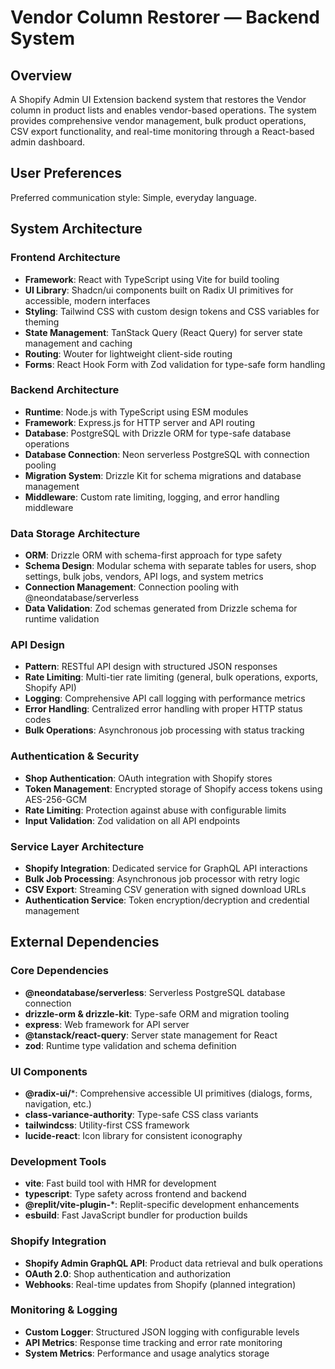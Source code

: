 # Vendor Column Restorer — Backend System

## Overview

A Shopify Admin UI Extension backend system that restores the Vendor column in product lists and enables vendor-based operations. The system provides comprehensive vendor management, bulk product operations, CSV export functionality, and real-time monitoring through a React-based admin dashboard.

## User Preferences

Preferred communication style: Simple, everyday language.

## System Architecture

### Frontend Architecture
- **Framework**: React with TypeScript using Vite for build tooling
- **UI Library**: Shadcn/ui components built on Radix UI primitives for accessible, modern interfaces
- **Styling**: Tailwind CSS with custom design tokens and CSS variables for theming
- **State Management**: TanStack Query (React Query) for server state management and caching
- **Routing**: Wouter for lightweight client-side routing
- **Forms**: React Hook Form with Zod validation for type-safe form handling

### Backend Architecture
- **Runtime**: Node.js with TypeScript using ESM modules
- **Framework**: Express.js for HTTP server and API routing
- **Database**: PostgreSQL with Drizzle ORM for type-safe database operations
- **Database Connection**: Neon serverless PostgreSQL with connection pooling
- **Migration System**: Drizzle Kit for schema migrations and database management
- **Middleware**: Custom rate limiting, logging, and error handling middleware

### Data Storage Architecture
- **ORM**: Drizzle ORM with schema-first approach for type safety
- **Schema Design**: Modular schema with separate tables for users, shop settings, bulk jobs, vendors, API logs, and system metrics
- **Connection Management**: Connection pooling with @neondatabase/serverless
- **Data Validation**: Zod schemas generated from Drizzle schema for runtime validation

### API Design
- **Pattern**: RESTful API design with structured JSON responses
- **Rate Limiting**: Multi-tier rate limiting (general, bulk operations, exports, Shopify API)
- **Logging**: Comprehensive API call logging with performance metrics
- **Error Handling**: Centralized error handling with proper HTTP status codes
- **Bulk Operations**: Asynchronous job processing with status tracking

### Authentication & Security
- **Shop Authentication**: OAuth integration with Shopify stores
- **Token Management**: Encrypted storage of Shopify access tokens using AES-256-GCM
- **Rate Limiting**: Protection against abuse with configurable limits
- **Input Validation**: Zod validation on all API endpoints

### Service Layer Architecture
- **Shopify Integration**: Dedicated service for GraphQL API interactions
- **Bulk Job Processing**: Asynchronous job processor with retry logic
- **CSV Export**: Streaming CSV generation with signed download URLs
- **Authentication Service**: Token encryption/decryption and credential management

## External Dependencies

### Core Dependencies
- **@neondatabase/serverless**: Serverless PostgreSQL database connection
- **drizzle-orm & drizzle-kit**: Type-safe ORM and migration tooling
- **express**: Web framework for API server
- **@tanstack/react-query**: Server state management for React
- **zod**: Runtime type validation and schema definition

### UI Components
- **@radix-ui/***: Comprehensive accessible UI primitives (dialogs, forms, navigation, etc.)
- **class-variance-authority**: Type-safe CSS class variants
- **tailwindcss**: Utility-first CSS framework
- **lucide-react**: Icon library for consistent iconography

### Development Tools
- **vite**: Fast build tool with HMR for development
- **typescript**: Type safety across frontend and backend
- **@replit/vite-plugin-***: Replit-specific development enhancements
- **esbuild**: Fast JavaScript bundler for production builds

### Shopify Integration
- **Shopify Admin GraphQL API**: Product data retrieval and bulk operations
- **OAuth 2.0**: Shop authentication and authorization
- **Webhooks**: Real-time updates from Shopify (planned integration)

### Monitoring & Logging
- **Custom Logger**: Structured JSON logging with configurable levels
- **API Metrics**: Response time tracking and error rate monitoring
- **System Metrics**: Performance and usage analytics storage